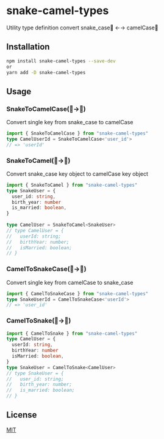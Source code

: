 # snake-camel-types
Utility type definition convert snake_case🐍 ←→ camelCase🐪

## Installation

```sh
npm install snake-camel-types --save-dev
or
yarn add -D snake-camel-types
```

## Usage

### SnakeToCamelCase(🐍→🐪)
Convert single key from snake_case to camelCase
```typescript
import { SnakeToCamelCase } from "snake-camel-types"
type CamelUserId = SnakeToCamelCase<'user_id'>
// => 'userId'
```

### SnakeToCamel(🐍→🐪)
Convert snake_case key object to camelCase key object
```typescript
import { SnakeToCamel } from "snake-camel-types"
type SnakeUser = {
  user_id: string,
  birth_year: number
  is_married: boolean,
}
 
type CamelUser = SnakeToCamel<SnakeUser>
// type CamelUser = {
//   userId: string;
//   birthYear: number;
//   isMarried: boolean;
// }
```

### CamelToSnakeCase(🐪→🐍)
Convert single key from camelCase to snake_case
```typescript
import { CamelToSnakeCase } from "snake-camel-types"
type SnakeUserId = CamelToSnakeCase<'userId'>
// => 'user_id'
```
### CamelToSnake(🐪→🐍)
```typescript
import { CamelToSnake } from "snake-camel-types"
type CamelUser = {
  userId: string,
  birthYear: number
  isMarried: boolean,
}
type SnakeUser = CamelToSnake<CamelUser>
// type SnakeUser = {
//   user_id: string;
//   birth_year: number;
//   is_married: boolean;
// }
```

## License

[MIT](http://opensource.org/licenses/MIT)
